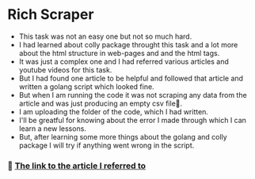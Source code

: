 #  Rich Scraper

- This task was not an easy one but not so much hard.
- I had learned about colly package throught this task and a lot more about the html structure in web-pages and and the html tags.
- It was just a complex one and I had referred various articles and youtube videos for this task.
- But I had found one article to be helpful and followed that article and written a golang script which looked fine.
- But when I am running the code it was not scraping any data from the article and was just producing an empty csv file🥲.
- I am uploading the folder of the code, which I had written. 
- I'll be greatful for knowing about the error I made through which I can learn a new lessons.
- But, after learning some more things about the golang and colly package I will try if anything went wrong in the script.<br>

### 🔗 [The link to the article I referred to](https://www.scrapingbee.com/blog/web-scraping-go/)
